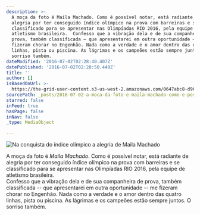 ```yaml
---
description: >-
  A moça da foto é Maila Machado. Como é possível notar, está radiante de
  alegria por ter conseguido índice olímpico na prova com barreiras e se
  classificado para se apresentar nas Olimpíadas RIO 2016, pela equipe de
  atletismo brasileira.  Confesso que a vibração dela e de sua companheira de
  prova, também classificada – que apresentarei em outra oportunidade – me
  fizeram chorar no Engenhão. Nada como a verdade e o amor dentro das quatro
  linhas, pista ou piscina. As lágrimas e os campeões estão sempre juntos. O
  sorriso também.
dateModified: '2016-07-02T02:28:40.407Z'
datePublished: '2016-07-02T02:28:50.449Z'
title: ''
author: []
isBasedOnUrl: >-
  https://the-grid-user-content.s3-us-west-2.amazonaws.com/0647abc8-d962-444c-b9d6-f882d719e800.jpg
sourcePath: _posts/2016-07-02-a-moca-da-foto-e-maila-machado-como-e-possivel-notar-esta.md
starred: false
inFeed: true
hasPage: false
inNav: false
_type: MediaObject

---
```

![Na conquista do índice olímpico a alegria de Maila Machado](https://imgflo.herokuapp.com/graph/vahj1ThiexotieMo/c6ac01f73cf8b4ddf8a98086830a3048/croprotate.jpg?cropheight=1173&cropwidth=1280&degrees=0&input=https%3A%2F%2Fthe-grid-user-content.s3-us-west-2.amazonaws.com%2F0647abc8-d962-444c-b9d6-f882d719e800.jpg&x=0&y=0)

A moça da foto é _Maila Machado_. Como é possível notar, está radiante de alegria por ter conseguido índice olímpico na prova com barreiras e se classificado para se apresentar nas Olimpíadas RIO 2016, pela equipe de atletismo brasileira.  
Confesso que a vibração dela e de sua companheira de prova, também classificada -- que apresentarei em outra oportunidade -- me fizeram chorar no Engenhão. Nada como a verdade e o amor dentro das quatro linhas, pista ou piscina. As lágrimas e os campeões estão sempre juntos. O sorriso também.